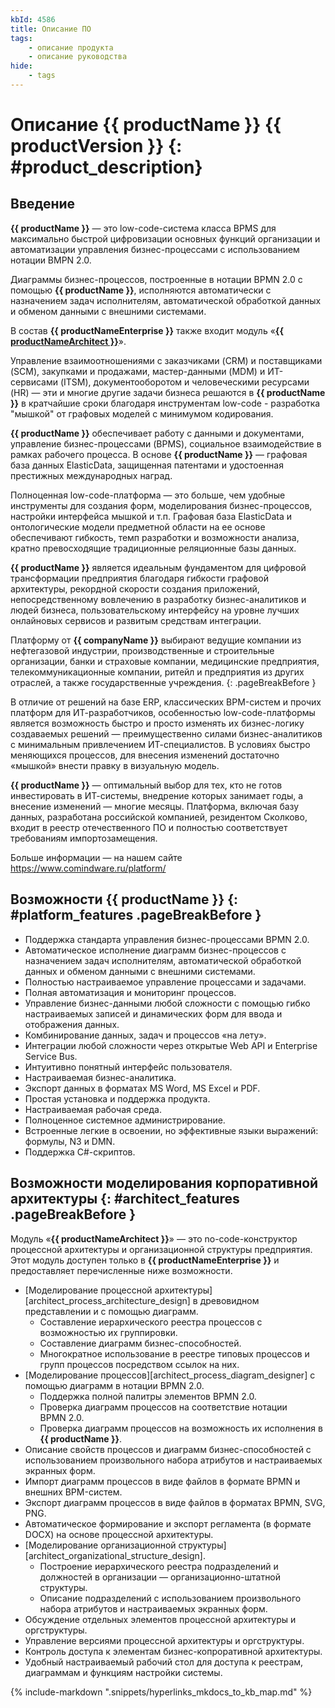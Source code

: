 ```yaml
---
kbId: 4586
title: Описание ПО
tags:
    - описание продукта
    - описание руководства
hide:
    - tags
---
```


# Описание {{ productName }} {{ productVersion }} {: #product_description}

## Введение

**{{ productName }}** — это low-code-система класса BPMS для максимально быстрой цифровизации основных функций организации и автоматизации управления бизнес-процессами с использованием нотации BMPN 2.0.

Диаграммы бизнес-процессов, построенные в нотации BPMN 2.0 с помощью **{{ productName }}**, исполняются автоматически с назначением задач исполнителям, автоматической обработкой данных и обменом данными с внешними системами.

В состав **{{ productNameEnterprise }}** также входит модуль «**[{{ productNameArchitect }}](#architect_features)**».

Управление взаимоотношениями с заказчиками (CRM) и поставщиками (SCM), закупками и продажами, мастер-данными (MDM) и ИТ-сервисами (ITSM), документооборотом и человеческими ресурсами (HR) — эти и многие другие задачи бизнеса решаются в **{{ productName }}** в кратчайшие сроки благодаря инструментам low-code - разработка "мышкой" от графовых моделей с минимумом кодирования.

**{{ productName }}** обеспечивает работу с данными и документами, управление бизнес-процессами (BPMS), социальное взаимодействие в рамках рабочего процесса. В основе **{{ productName }}** — графовая база данных ElasticData, защищенная патентами и удостоенная престижных международных наград.

Полноценная low-code-платформа — это больше, чем удобные инструменты для создания форм, моделирования бизнес-процессов, настройки интерфейса мышкой и т.п. Графовая база ElasticData и онтологические модели предметной области на ее основе обеспечивают гибкость, темп разработки и возможности анализа, кратно превосходящие традиционные реляционные базы данных.

**{{ productName }}** является идеальным фундаментом для цифровой трансформации предприятия благодаря гибкости графовой архитектуры, рекордной скорости создания приложений, непосредственному вовлечению в разработку бизнес-аналитиков и людей бизнеса, пользовательскому интерфейсу на уровне лучших онлайновых сервисов и развитым средствам интеграции.

Платформу от **{{ companyName }}** выбирают ведущие компании из нефтегазовой индустрии, производственные и строительные организации, банки и страховые компании, медицинские предприятия, телекоммуникационные компании, ритейл и предприятия из других отраслей, а также государственные учреждения.
{: .pageBreakBefore }

В отличие от решений на базе ERP, классических BPM-систем и прочих платформ для ИТ-разработчиков, особенностью low-code-платформы является возможность быстро и просто изменять их бизнес-логику создаваемых решений — преимущественно силами бизнес-аналитиков с минимальным привлечением ИТ-специалистов. В условиях быстро меняющихся процессов, для внесения изменений достаточно «мышкой» внести правку в визуальную модель.

**{{ productName }}** — оптимальный выбор для тех, кто не готов инвестировать в ИТ-системы, внедрение которых занимает годы, а внесение изменений — многие месяцы. Платформа, включая базу данных, разработана российской компанией, резидентом Сколково, входит в реестр отечественного ПО и полностью соответствует требованиям импортозамещения.

Больше информации — на нашем сайте <https://www.comindware.ru/platform/>

## Возможности {{ productName }} {: #platform_features .pageBreakBefore }

* Поддержка стандарта управления бизнес-процессами BPMN 2.0.
* Автоматическое исполнение диаграмм бизнес-процессов с назначением задач исполнителям, автоматической обработкой данных и обменом данными с внешними системами.
* Полностью настраиваемое управление процессами и задачами.
* Полная автоматизация и мониторинг процессов.
* Управление бизнес-данными любой сложности с помощью гибко настраиваемых записей и динамических форм для ввода и отображения данных.
* Комбинирование данных, задач и процессов «на лету».
* Интеграции любой сложности через открытые Web API и Enterprise Service Bus.
* Интуитивно понятный интерфейс пользователя.
* Настраиваемая бизнес-аналитика.
* Экспорт данных в форматах MS Word, MS Excel и PDF.
* Простая установка и поддержка продукта.
* Настраиваемая рабочая среда.
* Полноценное системное администрирование.
* Встроенные легкие в освоении, но эффективные языки выражений: формулы, N3 и DMN.
* Поддержка C#-скриптов.

## Возможности моделирования корпоративной архитектуры {: #architect_features .pageBreakBefore }

Модуль «**{{ productNameArchitect }}**» — это no-code-конструктор процессной архитектуры и организационной структуры предприятия. Этот модуль доступен только в **{{ productNameEnterprise }}** и предоставляет перечисленные ниже возможности.

* [Моделирование процессной архитектуры][architect_process_architecture_design] в древовидном представлении и с помощью диаграмм.
    * Составление иерархического реестра процессов с возможностью их группировки.
    * Составление диаграмм бизнес-способностей.
    * Многократное использование в реестре типовых процессов и групп процессов посредством ссылок на них.
* [Моделирование процессов][architect_process_diagram_designer] с помощью диаграмм в нотации BPMN 2.0.
    * Поддержка полной палитры элементов BPMN 2.0.
    * Проверка диаграмм процессов на соответствие нотации BPMN 2.0.
    * Проверка диаграмм процессов на возможность их исполнения в **{{ productName }}**.
* Описание свойств процессов и диаграмм бизнес-способностей с использованием произвольного набора атрибутов и настраиваемых экранных форм.
* Импорт диаграмм процессов в виде файлов в формате BPMN и внешних BPM-систем.
* Экспорт диаграмм процессов в виде файлов в форматах BPMN, SVG, PNG.
* Автоматическое формирование и экспорт регламента (в формате DOCX) на основе процессной архитектуры.
* [Моделирование организационной структуры][architect_organizational_structure_design].
    * Построение иерархического реестра подразделений и должностей в организации — организационно-штатной структуры.
    * Описание подразделений с использованием произвольного набора атрибутов и настраиваемых экранных форм.
* Обсуждение отдельных элементов процессной архитектуры и оргструктуры.
* Управление версиями процессной архитектуры и оргструктуры.
* Контроль доступа к элементам бизнес-копроративной архитектуры.
* Удобный настраиваемый рабочий стол для доступа к реестрам, диаграммам и функциям настройки системы.

{% include-markdown ".snippets/hyperlinks_mkdocs_to_kb_map.md" %}
